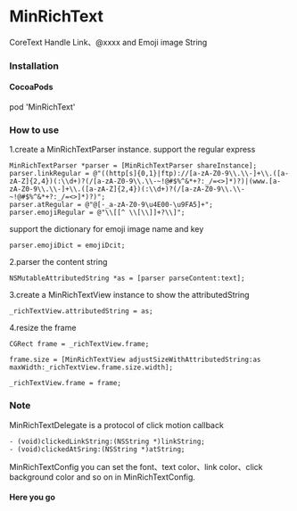 # MinRichText
CoreText Handle Link、@xxxx and Emoji image String
### Installation
#### CocoaPods
pod 'MinRichText'

### How to use
1.create a MinRichTextParser instance.
support the regular express
```
MinRichTextParser *parser = [MinRichTextParser shareInstance];
parser.linkRegular = @"((http[s]{0,1}|ftp)://[a-zA-Z0-9\\.\\-]+\\.([a-zA-Z]{2,4})(:\\d+)?(/[a-zA-Z0-9\\.\\-~!@#$%^&*+?:_/=<>]*)?)|(www.[a-zA-Z0-9\\.\\-]+\\.([a-zA-Z]{2,4})(:\\d+)?(/[a-zA-Z0-9\\.\\-~!@#$%^&*+?:_/=<>]*)?)";
parser.atRegular = @"@[-_a-zA-Z0-9\u4E00-\u9FA5]+";
parser.emojiRegular = @"\\[[^ \\[\\]]+?\\]";
```
support the dictionary for emoji image name and key
```
parser.emojiDict = emojiDcit;
```
2.parser the content string
```
NSMutableAttributedString *as = [parser parseContent:text];
```
3.create a MinRichTextView instance to show the attributedString
```
_richTextView.attributedString = as;
```
4.resize the frame
```
CGRect frame = _richTextView.frame;

frame.size = [MinRichTextView adjustSizeWithAttributedString:as maxWidth:_richTextView.frame.size.width];

_richTextView.frame = frame;
```

### Note
MinRichTextDelegate is a protocol of click motion  callback 
```
- (void)clickedLinkString:(NSString *)linkString;
- (void)clickedAtSring:(NSString *)atString;
```
MinRichTextConfig
you can set the font、text color、link color、click background color and so on in MinRichTextConfig.

#### Here you go